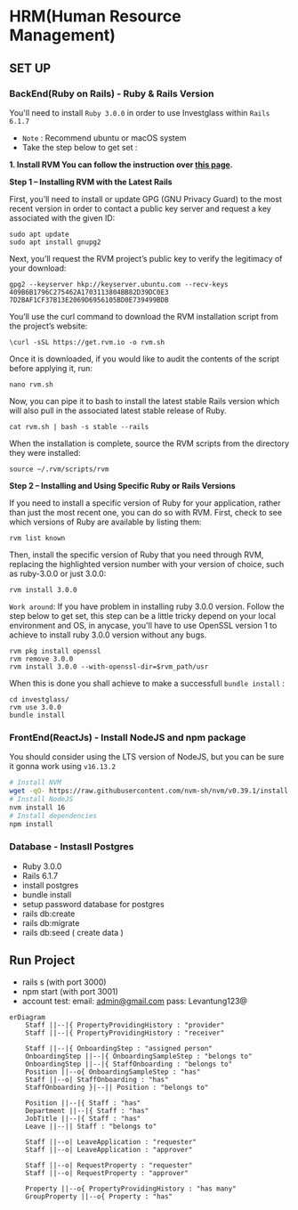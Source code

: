 # HRM(Human Resource Management)

## SET UP

### BackEnd(Ruby on Rails) - Ruby & Rails Version

You'll need to install `Ruby 3.0.0` in order to use Investglass within `Rails 6.1.7`
- `Note` : Recommend ubuntu or macOS system
- Take the step below to get set :

**1. Install RVM You can follow the instruction over [this page](https://www.digitalocean.com/community/tutorials/how-to-install-ruby-on-rails-with-rvm-on-ubuntu-20-04).**

**Step 1 – Installing RVM with the Latest Rails**

First, you’ll need to install or update GPG (GNU Privacy Guard) to the most recent version in order to contact a public key server and request a key associated with the given ID:

    sudo apt update
    sudo apt install gnupg2

Next, you’ll request the RVM project’s public key to verify the legitimacy of your download:

    gpg2 --keyserver hkp://keyserver.ubuntu.com --recv-keys 409B6B1796C275462A1703113804BB82D39DC0E3 7D2BAF1CF37B13E2069D6956105BD0E739499BDB

You’ll use the curl command to download the RVM installation script from the project’s website:

    \curl -sSL https://get.rvm.io -o rvm.sh

Once it is downloaded, if you would like to audit the contents of the script before applying it, run:

    nano rvm.sh

Now, you can pipe it to bash to install the latest stable Rails version which will also pull in the associated latest stable release of Ruby.

    cat rvm.sh | bash -s stable --rails

When the installation is complete, source the RVM scripts from the directory they were installed:

    source ~/.rvm/scripts/rvm

**Step 2 – Installing and Using Specific Ruby or Rails Versions**

If you need to install a specific version of Ruby for your application, rather than just the most recent one, you can do so with RVM. First, check to see which versions of Ruby are available by listing them:

    rvm list known

Then, install the specific version of Ruby that you need through RVM, replacing the highlighted version number with your version of choice, such as ruby-3.0.0 or just 3.0.0:

    rvm install 3.0.0

`Work around`: If you have problem in installing ruby 3.0.0 version. Follow the step below to get set, this step can be a little tricky depend on your local environment and OS, in anycase, you'll have to use OpenSSL version 1 to achieve to install ruby 3.0.0 version without any bugs.

    rvm pkg install openssl
    rvm remove 3.0.0
    rvm install 3.0.0 --with-openssl-dir=$rvm_path/usr

When this is done you shall achieve to make a successfull `bundle install` :

    cd investglass/
    rvm use 3.0.0
    bundle install

### FrontEnd(ReactJs) - Install NodeJS and npm package

You should consider using the LTS version of NodeJS, but you can be sure it gonna work using `v16.13.2`
```bash
# Install NVM 
wget -qO- https://raw.githubusercontent.com/nvm-sh/nvm/v0.39.1/install.sh | bash
# Install NodeJS 
nvm install 16
# Install dependencies 
npm install 
```

### Database - Instasll Postgres

- Ruby 3.0.0
- Rails 6.1.7
- install postgres
- bundle install
- setup password database for postgres
- rails db:create
- rails db:migrate
- rails db:seed ( create data )

## Run Project

- rails s (with port 3000)
- npm start (with port 3001)
- account test: 
    email: admin@gmail.com
    pass: Levantung123@

```mermaid
erDiagram
    Staff ||--|{ PropertyProvidingHistory : "provider"
    Staff ||--|{ PropertyProvidingHistory : "receiver"

    Staff ||--|{ OnboardingStep : "assigned person"
    OnboardingStep ||--|{ OnboardingSampleStep : "belongs to"
    OnboardingStep ||--|{ StaffOnboarding : "belongs to"
    Position ||--o{ OnboardingSampleStep : "has"
    Staff ||--o| StaffOnboarding : "has"
    StaffOnboarding }|--|| Position : "belongs to"

    Position ||--|{ Staff : "has"
    Department ||--|{ Staff : "has"
    JobTitle ||--|{ Staff : "has"
    Leave ||--|| Staff : "belongs to"

    Staff ||--o| LeaveApplication : "requester"
    Staff ||--o| LeaveApplication : "approver"

    Staff ||--o| RequestProperty : "requester"
    Staff ||--o| RequestProperty : "approver"

    Property ||--o{ PropertyProvidingHistory : "has many"
    GroupProperty ||--o{ Property : "has"

```
